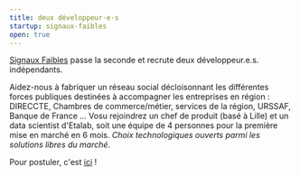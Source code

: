 ```yaml
---
title: deux développeur·e·s
startup: signaux-faibles
open: true
---
```


[Signaux Faibles](https://beta.gouv.fr/startup/signaux-faibles.html) passe la seconde et recrute deux développeur.e.s. indépendants.

<!--more-->

Aidez-nous à fabriquer un réseau social décloisonnant les différentes forces publiques destinées à accompagner les entreprises en région : DIRECCTE, Chambres de commerce/métier, services de la région, URSSAF, Banque de France ... Vosu rejoindrez un chef de produit (basé à Lille) et un data scientist d'Etalab, soit une équipe de 4 personnes pour la première mise en marché en 6 mois. *Choix technologiques ouverts parmi les solutions libres du marché*.

Pour postuler, c'est [ici](mailto:recrutement@beta.gouv.fr) !
